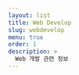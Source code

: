 ```yaml
---
layout: list
title: Web Develop
slug: webdevelop
menu: true
order: 1
description: >
  Web 개발 관련 정보
---
```

